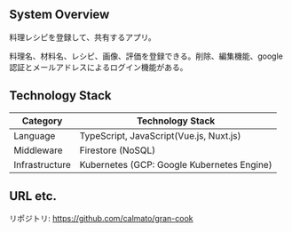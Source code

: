 ## System Overview

料理レシピを登録して、共有するアプリ。  

料理名、材料名、レシピ、画像、評価を登録できる。削除、編集機能、google認証とメールアドレスによるログイン機能がある。

## Technology Stack

| Category       | Technology Stack                              |
| -------------- | --------------------------------------------- |
| Language       | TypeScript, JavaScript(Vue.js, Nuxt.js)  |
| Middleware     | Firestore (NoSQL)                              |
| Infrastructure | Kubernetes  (GCP: Google Kubernetes Engine)  |

## URL etc.

リポジトリ: https://github.com/calmato/gran-cook
